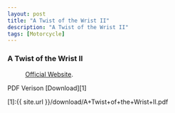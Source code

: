 ```yaml
---
layout: post
title: "A Twist of the Wrist II"
description: "A Twist of the Wrist II"
tags: [Motorcycle]
---
```


### A Twist of the Wrist II

<figure>
	<a href="http://www.sportrider.com/sites/sportrider.com/files/styles/large_1x_/public/import/header_images/Twist-1_0.JPG"><img src="http://www.sportrider.com/sites/sportrider.com/files/styles/large_1x_/public/import/header_images/Twist-1_0.JPG" alt=""></a>
  <figcaption><a href="http://www.twistofthewristdvd.com/" title="Official Website">Official Website</a>.</figcaption>
</figure>

PDF Verison [Download][1]

[1]:{{ site.url }}/download/A+Twist+of+the+Wrist+II.pdf
